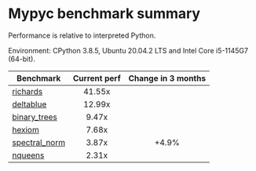 # Mypyc benchmark summary

Performance is relative to interpreted Python.

Environment: CPython 3.8.5, Ubuntu 20.04.2 LTS and Intel Core i5-1145G7 (64-bit).

| Benchmark | Current perf | Change in 3 months |
| --- | :---: | :---: |
| [richards](benchmarks/richards.md) | 41.55x |  |
| [deltablue](benchmarks/deltablue.md) | 12.99x |  |
| [binary_trees](benchmarks/binary_trees.md) | 9.47x |  |
| [hexiom](benchmarks/hexiom.md) | 7.68x |  |
| [spectral_norm](benchmarks/spectral_norm.md) | 3.87x | +4.9% |
| [nqueens](benchmarks/nqueens.md) | 2.31x |  |

